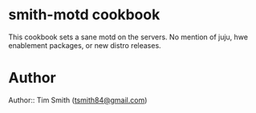 # smith-motd cookbook

This cookbook sets a sane motd on the servers. No mention of juju, hwe enablement packages, or new distro releases.

# Author

Author:: Tim Smith ([tsmith84@gmail.com](mailto:tsmith84@gmail.com))
